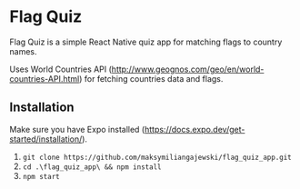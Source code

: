 # Flag Quiz

Flag Quiz is a simple React Native quiz app for matching flags to country names.

Uses World Countries API (http://www.geognos.com/geo/en/world-countries-API.html) for fetching countries data and flags. 

## Installation

Make sure you have Expo installed (https://docs.expo.dev/get-started/installation/).
1. ```git clone https://github.com/maksymiliangajewski/flag_quiz_app.git```
2. ```cd .\flag_quiz_app\ && npm install```
3. ```npm start```
